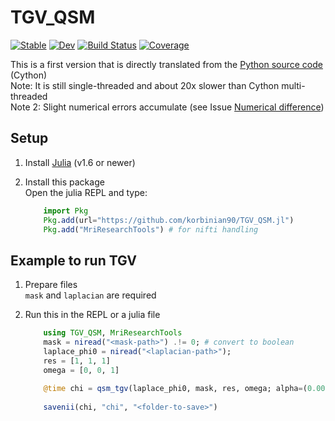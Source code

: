 # TGV_QSM

[![Stable](https://img.shields.io/badge/docs-stable-blue.svg)](https://korbinian90.github.io/TGV_QSM.jl/stable/)
[![Dev](https://img.shields.io/badge/docs-dev-blue.svg)](https://korbinian90.github.io/TGV_QSM.jl/dev/)
[![Build Status](https://github.com/korbinian90/TGV_QSM.jl/actions/workflows/CI.yml/badge.svg?branch=main)](https://github.com/korbinian90/TGV_QSM.jl/actions/workflows/CI.yml?query=branch%3Amain)
[![Coverage](https://codecov.io/gh/korbinian90/TGV_QSM.jl/branch/main/graph/badge.svg)](https://codecov.io/gh/korbinian90/TGV_QSM.jl)

This is a first version that is directly translated from the [Python source code](http://www.neuroimaging.at/pages/qsm.php) (Cython)  
Note: It is still single-threaded and about 20x slower than Cython multi-threaded  
Note 2: Slight numerical errors accumulate (see Issue [Numerical difference](https://github.com/korbinian90/TGV_QSM.jl/issues/7))

## Setup

1. Install [Julia](https://julialang.org/downloads/) (v1.6 or newer)
2. Install this package  
    Open the julia REPL and type:

    ```julia
        import Pkg
        Pkg.add(url="https://github.com/korbinian90/TGV_QSM.jl")
        Pkg.add("MriResearchTools") # for nifti handling
    ```

## Example to run TGV

1. Prepare files  
    `mask` and `laplacian` are required
2. Run this in the REPL or a julia file

    ```julia
        using TGV_QSM, MriResearchTools
        mask = niread("<mask-path>") .!= 0; # convert to boolean
        laplace_phi0 = niread("<laplacian-path>");
        res = [1, 1, 1]
        omega = [0, 0, 1]
        
        @time chi = qsm_tgv(laplace_phi0, mask, res, omega; alpha=(0.0015, 0.0005), iterations=10);
        
        savenii(chi, "chi", "<folder-to-save>")
    ```
